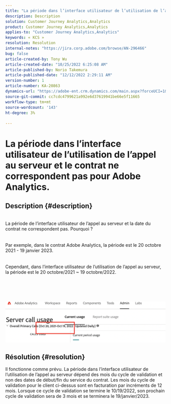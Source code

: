 ```yaml
---
title: "La période dans l’interface utilisateur de l’utilisation de l’appel au serveur et le contrat ne correspondent pas pour Adobe Analytics"
description: Description
solution: Customer Journey Analytics,Analytics
product: Customer Journey Analytics,Analytics
applies-to: "Customer Journey Analytics,Analytics"
keywords: « KCS »
resolution: Resolution
internal-notes: "https://jira.corp.adobe.com/browse/AN-296466"
bug: false
article-created-by: Tony Wu
article-created-date: "10/25/2022 6:25:08 AM"
article-published-by: Norio Takemura
article-published-date: "12/12/2022 2:29:11 AM"
version-number: 1
article-number: KA-20863
dynamics-url: "https://adobe-ent.crm.dynamics.com/main.aspx?forceUCI=1&pagetype=entityrecord&etn=knowledgearticle&id=578a78bc-2d54-ed11-bba2-6045bd006b4b"
source-git-commit: cc7cdc4799621a992e6d37619941be66e5f11665
workflow-type: tm+mt
source-wordcount: '143'
ht-degree: 3%

---
```


# La période dans l’interface utilisateur de l’utilisation de l’appel au serveur et le contrat ne correspondent pas pour Adobe Analytics.

## Description {#description}

<br>La période de l’interface utilisateur de l’appel au serveur et la date du contrat ne correspondent pas. Pourquoi ?<br><br>
<br>Par exemple, dans le contrat Adobe Analytics, la période est le 20 octobre 2021 - 19 janvier 2023.<br><br>
<br>Cependant, dans l’interface utilisateur de l’utilisation de l’appel au serveur, la période est le 20 octobre/2021 ~ 19 octobre/2022.<br><br> <br><br> <br><br>![](assets/___1c772bee-2e54-ed11-bba2-6045bd006b4b___.png)<br>

## Résolution {#resolution}


Il fonctionne comme prévu.
La période dans l’interface utilisateur de l’utilisation de l’appel au serveur dépend des mois du cycle de validation et non des dates de début/fin du service du contrat.
Les mois du cycle de validation pour le client ci-dessus sont en facturation par incréments de 12 mois.
Lorsque ce cycle de validation se termine le 10/19/2022, son prochain cycle de validation sera de 3 mois et se terminera le 19/janvier/2023.
